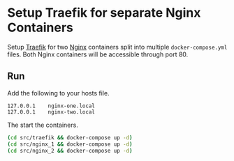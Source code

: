# Setup Traefik for separate Nginx Containers

Setup [Traefik](https://traefik.io) for two [Nginx](https://nginx.org) containers split into multiple `docker-compose.yml` files. Both Nginx containers will be accessible through port 80.

## Run

Add the following to your hosts file.

```
127.0.0.1    nginx-one.local
127.0.0.1    nginx-two.local
```

The start the containers.

```bash
(cd src/traefik && docker-compose up -d)
(cd src/nginx_1 && docker-compose up -d)
(cd src/nginx_2 && docker-compose up -d)
```